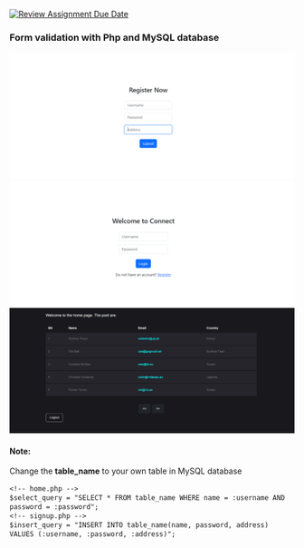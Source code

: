 [![Review Assignment Due Date](https://classroom.github.com/assets/deadline-readme-button-24ddc0f5d75046c5622901739e7c5dd533143b0c8e959d652212380cedb1ea36.svg)](https://classroom.github.com/a/1F_pcGNd)

### Form validation with Php and MySQL database

<!DOCTYPE html>
<html lang="en">
<head>
  <meta charset="UTF-8">
  <meta name="viewport" content="width=device-width, initial-scale=1.0">
  <link rel="stylesheet" href="styles.css">
  <title>Image Carousel</title>
</head>
<body>
  <div class="carousel-container">
    <div class="carousel">
      <img src="images/images1.png" alt="Register">
      <img src="images/images2.png" alt="Login">
      <img src="images/images3.png" alt="Homepage">
    </div>
  </div>
  
  <script src="script.js"></script>
</body>
</html>


#### Note:  
Change the **table_name** to your own table in MySQL database
```
<!-- home.php -->
$select_query = "SELECT * FROM table_name WHERE name = :username AND password = :password";
<!-- signup.php -->
$insert_query = "INSERT INTO table_name(name, password, address) VALUES (:username, :password, :address)";
```